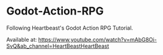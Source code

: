 # Godot-Action-RPG
Following Heartbeast's Godot Action RPG Tutorial.

Available at: https://www.youtube.com/watch?v=mAbG8Oi-SvQ&ab_channel=HeartBeastHeartBeast
